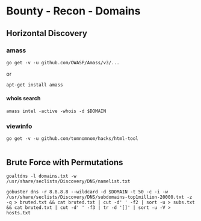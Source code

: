 # Bounty - Recon - Domains

## Horizontal Discovery

### amass
```
go get -v -u github.com/OWASP/Amass/v3/...
```

or

```bash
apt-get install amass
```

#### whois search
```
amass intel -active -whois -d $DOMAIN
```

### viewinfo

```
go get -v -u github.com/tomnomnom/hacks/html-tool


```





## Brute Force with Permutations

```
goaltdns -l domains.txt -w /usr/share/seclists/Discovery/DNS/namelist.txt
```

```
gobuster dns -r 8.8.8.8 --wildcard -d $DOMAIN -t 50 -c -i -w /usr/share/seclists/Discovery/DNS/subdomains-top1million-20000.txt -z -q > bruted.txt && cat bruted.txt | cut -d' ' -f2 | sort -u > subs.txt && cat bruted.txt | cut -d' ' -f3 | tr -d '[]' | sort -u -V > hosts.txt

```